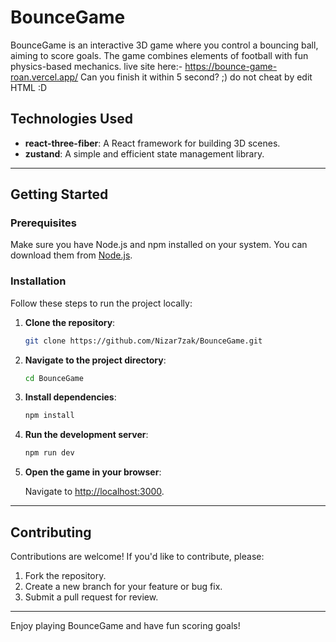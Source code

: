 # BounceGame

BounceGame is an interactive 3D game where you control a bouncing ball, aiming to score goals. The game combines elements of football with fun physics-based mechanics.
live site here:- https://bounce-game-roan.vercel.app/ 
Can you finish it within 5 second? ;) do not cheat by edit HTML :D 
## Technologies Used

- **react-three-fiber**: A React framework for building 3D scenes.
- **zustand**: A simple and efficient state management library.

---

## Getting Started

### Prerequisites

Make sure you have Node.js and npm installed on your system. You can download them from [Node.js](https://nodejs.org/).

### Installation

Follow these steps to run the project locally:

1. **Clone the repository**:

   ```bash
   git clone https://github.com/Nizar7zak/BounceGame.git
   ```

2. **Navigate to the project directory**:

   ```bash
   cd BounceGame
   ```

3. **Install dependencies**:

   ```bash
   npm install
   ```

4. **Run the development server**:

   ```bash
   npm run dev
   ```

5. **Open the game in your browser**:

   Navigate to [http://localhost:3000](http://localhost:3000).

---

## Contributing

Contributions are welcome! If you'd like to contribute, please:

1. Fork the repository.
2. Create a new branch for your feature or bug fix.
3. Submit a pull request for review.

---


Enjoy playing BounceGame and have fun scoring goals!

